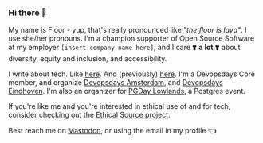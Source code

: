 ### Hi there 👋

My name is Floor - yup, that's really pronounced like *"the floor is lava"*. I use she/her pronouns. I'm a champion supporter of Open Source Software at my employer `[insert company name here]`, and I care ❣️ **a lot** ❣️ about diversity, equity and inclusion, and accessibility. 

I write about tech. Like [here](https://dev.to/floord). And (previously) [here](https://medium.com/@floriendrees). I'm a Devopsdays Core member, and organize [Devopsdays Amsterdam](https://devopsdays.org/events/2023-amsterdam/welcome/), and [Devopsdays Eindhoven](https://devopsdays.org/events/2023-eindhoven/welcome/). I'm also an organizer for [PGDay Lowlands](https://2024.pgday.nl), a Postgres event. 

If you're like me and you're interested in ethical use of and for tech, consider checking out the [Ethical Source project](https://ethicalsource.dev/).

Best reach me on [Mastodon](https://hachyderm.io/@floord), or using the email in my profile 👈 
